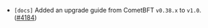 - `[docs]` Added an upgrade guide from CometBFT `v0.38.x` to `v1.0`.
  ([\#4184](https://github.com/depinnetwork/por-consensus/pull/4184))

